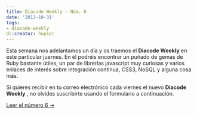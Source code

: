 ```yaml
---
title: Diacode Weekly - Núm. 6
date: '2013-10-31'
tags:
- diacode-weekly
dc:creator: hopsor
---
```


Esta semana nos adelantamos un día y os traemos el 
**Diacode Weekly**
 en este particular 
juernes. En él podréis encontrar un puñado de gemas de Ruby bastante útiles, un par de librerías javascript muy curiosas y varios enlaces de interés sobre integración continua, CSS3, NoSQL y alguna cosa más.

Si quieres recibir en tu correo electrónico cada viernes el nuevo 
**Diacode Weekly**
, no olvides suscribirte usando el formulario a continuación.


[Leer el número 6 →](http://blog.diacode.com/diacode-weekly-6)
